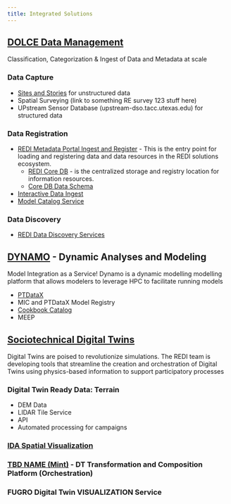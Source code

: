 ```yaml
---
title: Integrated Solutions
---
```

## [DOLCE Data Management](dolce.md)
Classification, Categorization & Ingest of Data and Metadata at scale

### Data Capture
- [Sites and Stories](https://sitestories.io/portal/home/index.html) for unstructured data
- Spatial Surveying (link to something RE survey 123 stuff here)
- UPstream Sensor Database (upstream-dso.tacc.utexas.edu) for structured data

### Data Registration
- [REDI Metadata Portal Ingest and Register](https://ms2-dev.tacc.utexas.edu/metadata_app/) - This is the entry point for loading and registering data and data resources in the REDI solutions ecosystem.
  - [REDI Core DB](https://ms2-dev.tacc.utexas.edu/redi-api/explorer/) - is the centralized storage and registry location for information resources.
  - [Core DB Data Schema](https://ms2-dev.tacc.utexas.edu/db_schema/index.html)
- [Interactive Data Ingest](https://ms2-dev.tacc.utexas.edu/survey-attachments)
- [Model Catalog Service](https://tacc.mint.isi.edu/any/models/explore) 

### Data Discovery
- [REDI Data Discovery Services](http://ckan-kmp-setx.eastus.cloudapp.azure.com/)

## [DYNAMO](dynamo.md) - Dynamic Analyses and Modeling
Model Integration as a Service! Dynamo is a dynamic modelling modelling platform that allows modelers to leverage HPC to facilitate running models

- [PTDataX](https://ptdatax.tacc.utexas.edu/)
- MIC and PTDataX Model Registry
- [Cookbook Catalog](https://ptdatax.tacc.utexas.edu/workbench/applications/jupyter-lab-llama-ls6)
- MEEP 

## [Sociotechnical Digital Twins](digital-twins.md) 
Digital Twins are poised to revolutionize simulations. The REDI team is developing tools that streamline the creation and orchestration of Digital Twins using physics-based information to support participatory processes

### Digital Twin Ready Data: Terrain
- DEM Data 
- LIDAR Tile Service
- API
- Automated processing for campaigns

### [IDA Spatial Visualization](https://sitestories.io/ecq/)

### [TBD NAME (Mint)](https://tacc.mint.isi.edu/) - DT Transformation and Composition Platform (Orchestration)

### FUGRO Digital Twin VISUALIZATION Service
